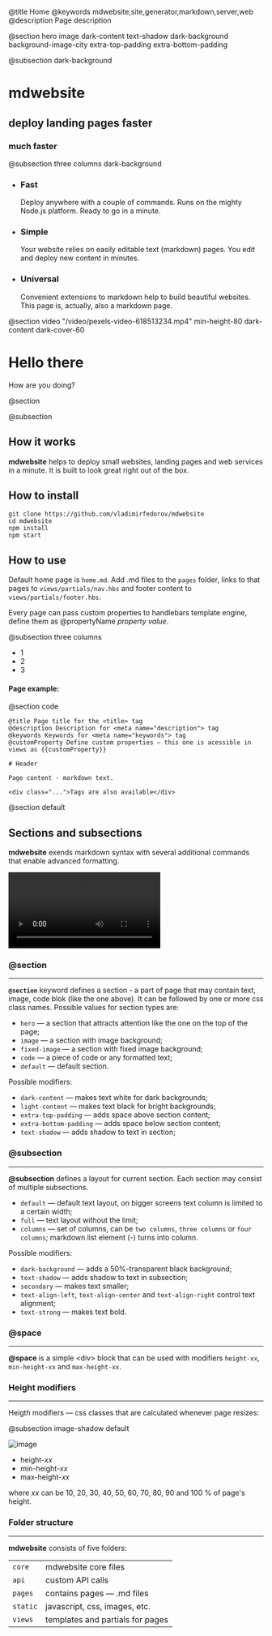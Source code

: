 @title Home
@keywords mdwebsite,site,generator,markdown,server,web
@description Page description

@section hero image dark-content text-shadow dark-background background-image-city extra-top-padding extra-bottom-padding

@subsection dark-background 

# mdwebsite

## deploy landing pages faster

### much faster

@subsection three columns dark-background 

- ### Fast

  Deploy anywhere with a couple of commands.
  Runs on the mighty Node.js platform.
  Ready to go in a minute.

- ### Simple
  
  Your website relies on easily editable text (markdown) pages.
  You edit and deploy new content in minutes. 

- ### Universal

  Convenient extensions to markdown help to build beautiful websites.
  This page is, actually, also a markdown page.


@section video "/video/pexels-video-618513234.mp4" min-height-80 dark-content dark-cover-60

# Hello there

How are you doing?

@section 

@subsection 

## How it works

**mdwebsite** helps to deploy small websites, landing pages and web services in a minute. 
It is built to look great right out of the box.

## How to install

    git clone https://github.com/vladimirfedorov/mdwebsite
    cd mdwebsite
    npm install
    npm start
    
## How to use

Default home page is `home.md`.
Add .md files to the `pages` folder, links to that pages to `views/partials/nav.hbs` and footer content to `views/partials/footer.hbs`.

Every page can pass custom properties to handlebars template engine, define them as @propertyName *property value*.

@subsection three columns

- 1
- 2
- 3

#### Page example:

@section code

    @title Page title for the <title> tag
    @description Description for <meta name="description"> tag
    @keywords Keywords for <meta name="keywords"> tag
    @customProperty Define custom properties — this one is acessible in views as {{customProperty}}

    # Header
    
    Page content - markdown text.
    
    <div class="...">Tags are also available</div>
    
@section default

## Sections and subsections

**mdwebsite** exends markdown syntax with several additional commands that enable advanced formatting.

<video controls src="/video/pexels-video-618513234.mp4"></video>

### @section
----
**`@section`** keyword defines a section - a part of page that may contain text, image, code blok (like the one above).
It can be followed by one or more css class names. Possible values for section types are:

- `hero` — a section that attracts attention like the one on the top of the page;
- `image` — a section with image background;
- `fixed-image` — a section with fixed image background;
- `code` — a piece of code or any formatted text;
- `default` — default section.

Possible modifiers:

- `dark-content` — makes text white for dark backgrounds;
- `light-content` — makes text black for bright backgrounds;
- `extra-top-padding` — adds space above section content;
- `extra-bottom-padding` — adds space below section content;
- `text-shadow` — adds shadow to text in section;

### @subsection
----
**@subsection** defines a layout for current section. Each section may consist of multiple subsections.

- `default` — default text layout, on bigger screens text column is limited to a certain width;
- `full` — text layout without the limit;
- `columns` — set of columns, can be `two columns`, `three columns` or `four columns`;
  markdown list element (-) turns into column.

Possible modifiers:

- `dark-background` — adds a 50%-transparent black background;
- `text-shadow` — adds shadow to text in subsection;
- `secondary` — makes text smaller;
- `text-align-left`, `text-align-center` and `text-align-right` control text alignment;
- `text-strong` — makes text bold.

### @space
----
**@space** is a simple &lt;div> block that can be used with modifiers `height-xx`, `min-height-xx` and `max-height-xx`.

### Height modifiers
----
Heigth modifiers — css classes that are calculated whenever page resizes:

@subsection image-shadow default

![image](/images/city.jpg "Here's image title")

- height-*xx*
- min-height-*xx*
- max-height-*xx*

where *xx* can be 10, 20, 30, 40, 50, 60, 70, 80, 90 and 100 % of page's height.

### Folder structure
----
**mdwebsite** consists of five folders:

| | |
| --- | --- |
|`core` | mdwebsite core files|
|`api` | custom API calls|
|`pages` | contains pages — .md files|
|`static` | javascript, css, images, etc.|
|`views` | templates and partials for pages|

